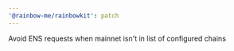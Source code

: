 ```yaml
---
'@rainbow-me/rainbowkit': patch
---
```


Avoid ENS requests when mainnet isn't in list of configured chains
